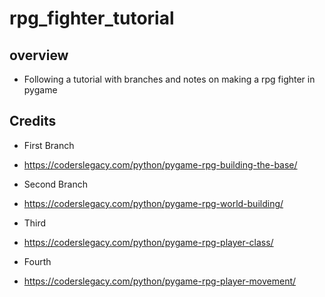 # rpg_fighter_tutorial

## overview
- Following a tutorial with branches and notes on making a rpg fighter in pygame

## Credits
- First Branch
- https://coderslegacy.com/python/pygame-rpg-building-the-base/

- Second Branch
- https://coderslegacy.com/python/pygame-rpg-world-building/

- Third
- https://coderslegacy.com/python/pygame-rpg-player-class/

- Fourth
- https://coderslegacy.com/python/pygame-rpg-player-movement/